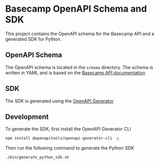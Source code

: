 # Basecamp OpenAPI Schema and SDK

This project contains the OpenAPI schema for the Basecamp API and a generated SDK for Python.

## OpenAPI Schema

The OpenAPI schema is located in the `schema` directory. The schema is written in YAML and is based on the [Basecamp API documentation](https://github.com/basecamp/bc3-api/tree/master)

## SDK

The SDK is generated using the [OpenAPI Generator](https://github.com/OpenAPITools/openapi-generator)

## Development

To generate the SDK, first install the OpenAPI Generator CLI

```bash
npm install @openapitools/openapi-generator-cli -g
```

Then run the following command to generate the Python SDK

```bash
./bin/generate_python_sdk.sh
```
